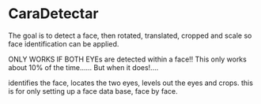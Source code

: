 # CaraDetectar

The goal is to detect a face, then rotated, translated, cropped and scale so face identification
can be applied. 

ONLY WORKS IF BOTH EYEs are detected within a face!! 
This only works about 10% of the time...... But when it does!....

identifies the face, locates the two eyes, levels out the eyes and crops. 
this is for only setting up a face data base, face by face.

